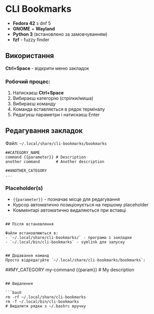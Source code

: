 # CLI Bookmarks
- **Fedora 42** з dnf 5
- **GNOME** + **Wayland**
- **Python 3** (встановлено за замовчуванням)
- **fzf** - fuzzy finder


## Використання

**Ctrl+Space** - відкрити меню закладок

### Робочий процес:
1. Натискаєш **Ctrl+Space**
2. Вибираєш категорію (стрілки/миша)
3. Вибираєш команду
4. Команда вставляється в рядок терміналу
5. Редагуєш параметри і натискаєш Enter


## Редагування закладок

Файл: `~/.local/share/cli-bookmarks/bookmarks`

```
##CATEGORY_NAME
command {{parameter}} # Description
another command       # Another description

##ANOTHER_CATEGORY
...
```

### Placeholder(s)
- `{{parameter}}` - позначає місце для редагування
- Курсор автоматично позиціонується на першому placeholder
- Комментарі автоматично видаляються при вставці


```

## Після встановлення

Файли встановлюються в:
- `~/.local/share/cli-bookmarks/` - програма і закладки
- `~/.local/bin/cli-bookmarks` - symlink для запуску


## Додавання команд
Просто відредагуйте `~/.local/share/cli-bookmarks/bookmarks`:
```
##MY_CATEGORY
my-command {{param}}  # My description
```

## Видалення

```bash
rm -rf ~/.local/share/cli-bookmarks
rm -f ~/.local/bin/cli-bookmarks
# Видалити рядки з ~/.bashrc вручну
```
